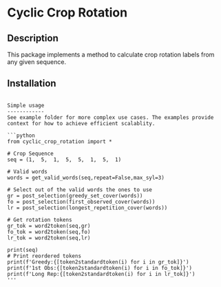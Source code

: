 Cyclic Crop Rotation
====================
Description
-----------
This package implements a method to calculate crop rotation labels from any given sequence.

Installation
------------
``` pip install cyclic-crop-rotation'''

Simple usage
------------
See example folder for more complex use cases. The examples provide context for how to achieve efficient scalablity.  

```python
from cyclic_crop_rotation import *

# Crop Sequence
seq = (1,  5,  1,  5,  5,  1,  5,  1)

# Valid words
words = get_valid_words(seq,repeat=False,max_syl=3)

# Select out of the valid words the ones to use
gr = post_selection(greedy_set_cover(words)) 
fo = post_selection(first_observed_cover(words)) 
lr = post_selection(longest_repetition_cover(words)) 

# Get rotation tokens
gr_tok = word2token(seq,gr)
fo_tok = word2token(seq,fo)
lr_tok = word2token(seq,lr)

print(seq)
# Print reordered tokens
print(f'Greedy:{[token2standardtoken(i) for i in gr_tok]}')
print(f'1st Obs:{[token2standardtoken(i) for i in fo_tok]}')
print(f'Long Rep:{[token2standardtoken(i) for i in lr_tok]}')
'''
